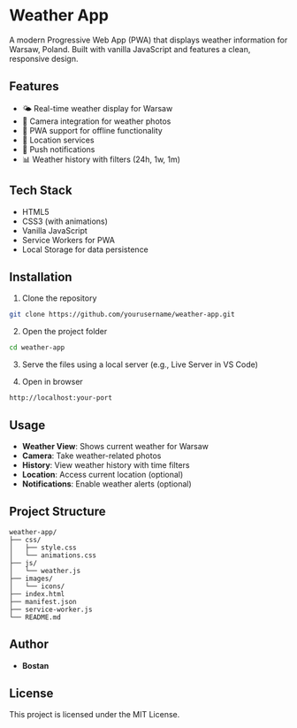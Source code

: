 # Weather App

A modern Progressive Web App (PWA) that displays weather information for Warsaw, Poland. Built with vanilla JavaScript and features a clean, responsive design.

## Features

- 🌤️ Real-time weather display for Warsaw
- 📸 Camera integration for weather photos
- 📱 PWA support for offline functionality
- 📍 Location services
- 🔔 Push notifications
- 📊 Weather history with filters (24h, 1w, 1m)

## Tech Stack

- HTML5
- CSS3 (with animations)
- Vanilla JavaScript
- Service Workers for PWA
- Local Storage for data persistence

## Installation

1. Clone the repository
```bash
git clone https://github.com/yourusername/weather-app.git
```

2. Open the project folder
```bash
cd weather-app
```

3. Serve the files using a local server (e.g., Live Server in VS Code)

4. Open in browser
```
http://localhost:your-port
```

## Usage

- **Weather View**: Shows current weather for Warsaw
- **Camera**: Take weather-related photos
- **History**: View weather history with time filters
- **Location**: Access current location (optional)
- **Notifications**: Enable weather alerts (optional)

## Project Structure

```
weather-app/
├── css/
│   ├── style.css
│   └── animations.css
├── js/
│   └── weather.js
├── images/
│   └── icons/
├── index.html
├── manifest.json
├── service-worker.js
└── README.md
```

## Author

- **Bostan**

## License

This project is licensed under the MIT License.
